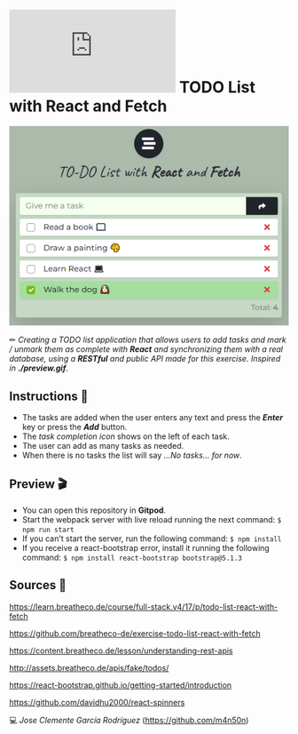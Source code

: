 # ![4Geeks Logo](http://assets.breatheco.de/apis/img/images.php?blob&random&cat=icon&tags=4geeks,16) TODO List with React and Fetch

![screenshot](https://raw.githubusercontent.com/m4n50n/todo_list_with_react_and_fetch/main/screenshot_preview.png)

✏ *Creating a TODO list application that allows users to add tasks and mark / unmark them as complete with **React** and synchronizing them with a real database, using a **RESTful** and public API made for this exercise. Inspired in **./preview.gif***.

## Instructions 📄

* The tasks are added when the user enters any text and press the ***Enter*** key or press the ***Add*** button.
* The *task completion icon* shows on the left of each task.
* The user can add as many tasks as needed.
* When there is no tasks the list will say *...No tasks... for now*.

## Preview 🎬
* You can open this repository in **Gitpod**.
* Start the webpack server with live reload running the next command: `$ npm run start`
* If you can't start the server, run the following command: `$ npm install`
* If you receive a react-bootstrap error, install it running the following command: `$ npm install react-bootstrap bootstrap@5.1.3`

## Sources 📌

<https://learn.breatheco.de/course/full-stack.v4/17/p/todo-list-react-with-fetch>

<https://github.com/breatheco-de/exercise-todo-list-react-with-fetch>

<https://content.breatheco.de/lesson/understanding-rest-apis>

<http://assets.breatheco.de/apis/fake/todos/>

<https://react-bootstrap.github.io/getting-started/introduction>

<https://github.com/davidhu2000/react-spinners>

💻 _Jose Clemente García Rodríguez_ (<https://github.com/m4n50n>)